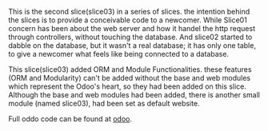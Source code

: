 
This is the second slice(slice03) in a series of slices. the intention behind the slices is to provide a conceivable code to a newcomer.
While Slice01 concern has been about the web server and how it handel the http request through controllers, without touching the database.
And slice02 started to dabble on the database, but it wasn't a real database; it has only one table, to give a newcomer what feels like being connected to a database. 

This slice(slice03) added ORM and Module Functionalities. these features (ORM and Modularity) can't be added without the base and web modules which represent the Odoo's heart, so they had been added on this slice.
Although the base and web modules had been added, there is another small module (named slice03), had been set as default website.

Full oddo code can be found at [odoo](https://github.com/odoo/odoo/).
